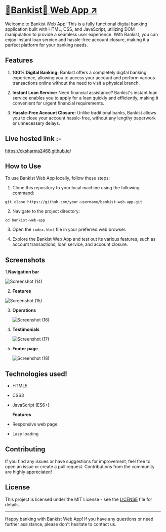 
# [🎉Bankist🏦 Web App ↗ ](https://cksharma2468.github.io/)


Welcome to Bankist Web App! This is a fully functional digital banking application built with HTML, CSS, and JavaScript, utilizing DOM manipulation to provide a seamless user experience. With Bankist, you can enjoy instant loan service and hassle-free account closure, making it a perfect platform for your banking needs.

## Features

1. **100% Digital Banking:** Bankist offers a completely digital banking experience, allowing you to access your account and perform various transactions online without the need to visit a physical branch.

2. **Instant Loan Service:** Need financial assistance? Bankist's instant loan service enables you to apply for a loan quickly and efficiently, making it convenient for urgent financial requirements.

3. **Hassle-Free Account Closure:** Unlike traditional banks, Bankist allows you to close your account hassle-free, without any lengthy paperwork or unnecessary delays.

## Live hosted link :- 

https://cksharma2468.github.io/

## How to Use

To use Bankist Web App locally, follow these steps:

1. Clone this repository to your local machine using the following command:

```
git clone https://github.com/your-username/bankist-web-app.git
```

2. Navigate to the project directory:

```
cd bankist-web-app
```

3. Open the `index.html` file in your preferred web browser.

4. Explore the Bankist Web App and test out its various features, such as account transactions, loan service, and account closure.




## Screenshots

1.**Navigation bar**

![Screenshot (14)](https://github.com/cksharma2468/Bankist/assets/90388871/526bb584-0231-43d8-83f7-fffcc508fab1)

2. **Features**
   
![Screenshot (15)](https://github.com/cksharma2468/Bankist/assets/90388871/cbd43122-3966-4181-b76f-93efe4f01cd5)

3. **Operations**
   
   ![Screenshot (16)](https://github.com/cksharma2468/Bankist/assets/90388871/f7bfcbd1-39ba-4c6a-9c71-4d05c92944f3)

5. **Testimonials**
   
   ![Screenshot (17)](https://github.com/cksharma2468/Bankist/assets/90388871/3e0f7f05-2144-4d77-adc7-912eef1c8ed2)

7. **Footer page**

   ![Screenshot (18)](https://github.com/cksharma2468/Bankist/assets/90388871/902a5bad-dfa1-4295-a88d-6fb26aaa5aba)


## Technologies used!

- HTML5
- CSS3
- JavaScript (ES6+)
  
  **Features**
- Responsive web page
- Lazy loading
  
## Contributing

If you find any issues or have suggestions for improvement, feel free to open an issue or create a pull request. Contributions from the community are highly appreciated!

## License

This project is licensed under the MIT License - see the [LICENSE](LICENSE) file for details.

---
Happy banking with Bankist Web App! If you have any questions or need further assistance, please don't hesitate to contact us.
